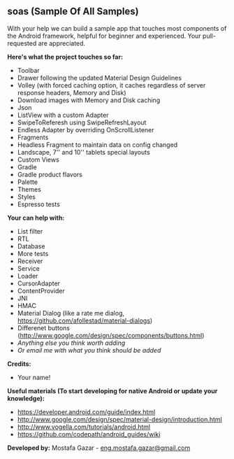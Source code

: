 soas (Sample Of All Samples)
----

With your help we can build a sample app that touches most components of the Android framework, helpful for beginner and experienced. Your pull-requested are appreciated.

**Here's what the project touches so far:**
- Toolbar
- Drawer following the updated Material Design Guidelines
- Volley (with forced caching option, it caches regardless of server response headers, Memory and Disk)
- Download images with Memory and Disk caching
- Json
- ListView with a custom Adapter
- SwipeToReferesh using SwipeRefreshLayout
- Endless Adapter by overriding OnScrollListener
- Fragments
- Headless Fragment to maintain data on config changed
- Landscape, 7'' and 10'' tablets special layouts
- Custom Views
- Gradle
- Gradle product flavors
- Palette
- Themes
- Styles
- Espresso tests

**Your can help with:**
- List filter
- RTL
- Database
- More tests
- Receiver
- Service
- Loader
- CursorAdapter
- ContentProvider
- JNI
- HMAC
- Material Dialog (like a rate me dialog, https://github.com/afollestad/material-dialogs)
- Differenet buttons (http://www.google.com/design/spec/components/buttons.html)
- _Anything else you think worth adding_
- _Or email me with what you think should be added_

**Credits:**
- Your name!

**Useful materials (To start developing for native Android or update your knowledge):**
- https://developer.android.com/guide/index.html
- http://www.google.com/design/spec/material-design/introduction.html
- http://www.vogella.com/tutorials/android.html
- https://github.com/codepath/android_guides/wiki

**Developed by:**
Mostafa Gazar - eng.mostafa.gazar@gmail.com
